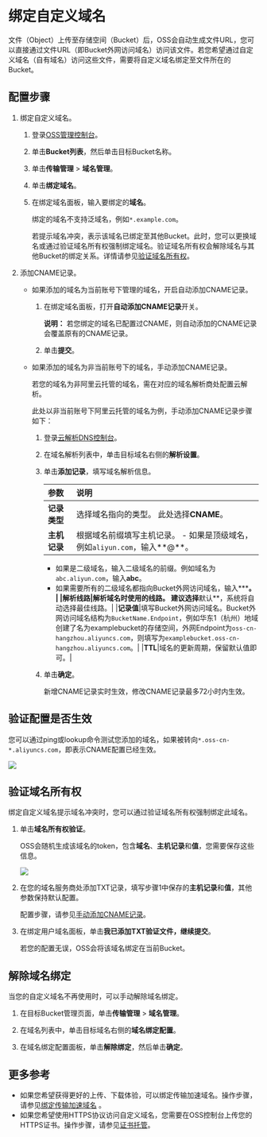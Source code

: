 # 绑定自定义域名

文件（Object）上传至存储空间（Bucket）后，OSS会自动生成文件URL，您可以直接通过文件URL（即Bucket外网访问域名）访问该文件。若您希望通过自定义域名（自有域名）访问这些文件，需要将自定义域名绑定至文件所在的Bucket。

## 配置步骤

1.  绑定自定义域名。

    1.  登录[OSS管理控制台](https://oss.console.aliyun.com/)。

    2.  单击**Bucket列表**，然后单击目标Bucket名称。

    3.  单击**传输管理** \> **域名管理**。

    4.  单击**绑定域名**。

    5.  在绑定域名面板，输入要绑定的**域名**。

        绑定的域名不支持泛域名，例如`*.example.com`。

        若提示域名冲突，表示该域名已绑定至其他Bucket。此时，您可以更换域名或通过验证域名所有权强制绑定域名。验证域名所有权会解除域名与其他Bucket的绑定关系。详情请参见[验证域名所有权](#section_n3e_bp4_l5n)。

2.  添加CNAME记录。

    -   如果添加的域名为当前账号下管理的域名，开启自动添加CNAME记录。
        1.  在绑定域名面板，打开**自动添加CNAME记录**开关。

            **说明：** 若您绑定的域名已配置过CNAME，则自动添加的CNAME记录会覆盖原有的CNAME记录。

        2.  单击**提交**。
    -   如果添加的域名为非当前账号下的域名，手动添加CNAME记录。

        若您的域名为非阿里云托管的域名，需在对应的域名解析商处配置云解析。

        此处以非当前账号下阿里云托管的域名为例，手动添加CNAME记录步骤如下：

        1.  登录[云解析DNS控制台](https://dns.console.aliyun.com/#/dns/domainList)。
        2.  在域名解析列表中，单击目标域名右侧的**解析设置**。
        3.  单击**添加记录**，填写域名解析信息。

            |参数|说明|
            |:-|:-|
            |**记录类型**|选择域名指向的类型。 此处选择**CNAME**。|
            |**主机记录**|根据域名前缀填写主机记录。             -   如果是顶级域名，例如`aliyun.com`，输入**@**。
            -   如果是二级域名，输入二级域名的前缀。例如域名为`abc.aliyun.com`，输入**abc**。
            -   如果需要所有的二级域名都指向Bucket外网访问域名，输入**\***。 |
            |**解析线路**|解析域名时使用的线路。 建议选择**默认**，系统将自动选择最佳线路。|
            |**记录值**|填写Bucket外网访问域名。Bucket外网访问域名结构为`BucketName.Endpoint`，例如华东1（杭州）地域创建了名为examplebucket的存储空间，外网Endpoint为`oss-cn-hangzhou.aliyuncs.com`，则填写为`examplebucket.oss-cn-hangzhou.aliyuncs.com`。|
            |**TTL**|域名的更新周期，保留默认值即可。|

        4.  单击**确定**。

            新增CNAME记录实时生效，修改CNAME记录最多72小时内生效。


## 验证配置是否生效

您可以通过ping或lookup命令测试您添加的域名，如果被转向`*.oss-cn-*.aliyuncs.com`，即表示CNAME配置已经生效。

![](https://static-aliyun-doc.oss-accelerate.aliyuncs.com/assets/img/zh-CN/8394459951/p32019.png)

## 验证域名所有权

绑定自定义域名提示域名冲突时，您可以通过验证域名所有权强制绑定此域名。

1.  单击**域名所有权验证**。

    OSS会随机生成该域名的token，包含**域名**、**主机记录**和**值**，您需要保存这些信息。

    ![](https://static-aliyun-doc.oss-accelerate.aliyuncs.com/assets/img/zh-CN/6478168061/p32020.png)

2.  在您的域名服务商处添加TXT记录，填写步骤1中保存的**主机记录**和**值**，其他参数保持默认配置。

    配置步骤，请参见[手动添加CNAME记录](#li_v8f_hvb_9xt)。

3.  在绑定用户域名面板，单击**我已添加TXT验证文件，继续提交**。

    若您的配置无误，OSS会将该域名绑定在当前Bucket。


## 解除域名绑定

当您的自定义域名不再使用时，可以手动解除域名绑定。

1.  在目标Bucket管理页面，单击**传输管理** \> **域名管理**。

2.  在域名列表中，单击目标域名右侧的**域名绑定配置**。

3.  在域名绑定配置面板，单击**解除绑定**，然后单击**确定**。


## 更多参考

-   如果您希望获得更好的上传、下载体验，可以绑定传输加速域名。操作步骤，请参见[绑定传输加速域名](/intl.zh-CN/控制台用户指南/存储空间管理/管理域名/绑定传输加速域名.md) 。
-   如果您希望使用HTTPS协议访问自定义域名，您需要在OSS控制台上传您的HTTPS证书。操作步骤，请参见[证书托管](/intl.zh-CN/控制台用户指南/存储空间管理/管理域名/证书托管.md)。

